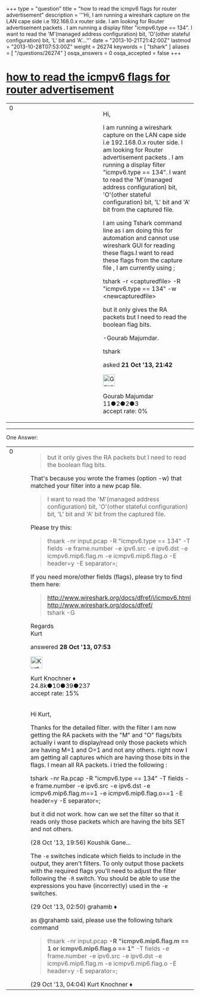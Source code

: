 +++
type = "question"
title = "how to read the icmpv6 flags for router advertisement"
description = '''Hi, I am running a wireshark capture on the LAN cape side i.e 192.168.0.x router side. I am looking for Router advertisement packets . I am running a display filter &quot;icmpv6.type == 134&quot;. I want to read the &#x27;M&#x27;(managed address configuration) bit, &#x27;O&#x27;(other stateful configuration) bit, &#x27;L&#x27; bit and &#x27;A&#x27;...'''
date = "2013-10-21T21:42:00Z"
lastmod = "2013-10-28T07:53:00Z"
weight = 26274
keywords = [ "tshark" ]
aliases = [ "/questions/26274" ]
osqa_answers = 0
osqa_accepted = false
+++

<div class="headNormal">

# [how to read the icmpv6 flags for router advertisement](/questions/26274/how-to-read-the-icmpv6-flags-for-router-advertisement)

</div>

<div id="main-body">

<div id="askform">

<table id="question-table" style="width:100%;"><colgroup><col style="width: 50%" /><col style="width: 50%" /></colgroup><tbody><tr class="odd"><td style="width: 30px; vertical-align: top"><div class="vote-buttons"><div id="post-26274-score" class="post-score" title="current number of votes">0</div><div id="favorite-count" class="favorite-count"></div></div></td><td><div id="item-right"><div class="question-body"><p>Hi,</p><p>I am running a wireshark capture on the LAN cape side i.e 192.168.0.x router side. I am looking for Router advertisement packets . I am running a display filter "icmpv6.type == 134". I want to read the 'M'(managed address configuration) bit, 'O'(other stateful configuration) bit, 'L' bit and 'A' bit from the captured file.</p><p>I am using Tshark command line as i am doing this for automation and cannot use wireshark GUI for reading these flags.I want to read these flags from the capture file , I am currently using ;</p><p>tshark -r &lt;capturedfile&gt; -R "icmpv6.type == 134" -w &lt;newcapturedfile&gt;</p><p>but it only gives the RA packets but I need to read the boolean flag bits.</p><p>-Gourab Majumdar.</p></div><div id="question-tags" class="tags-container tags">tshark</div><div id="question-controls" class="post-controls"></div><div class="post-update-info-container"><div class="post-update-info post-update-info-user"><p>asked <strong>21 Oct '13, 21:42</strong></p><img src="https://secure.gravatar.com/avatar/35103890f2be63f3116eee2c058265a1?s=32&amp;d=identicon&amp;r=g" class="gravatar" width="32" height="32" alt="Gourab%20Majumdar&#39;s gravatar image" /><p>Gourab Majumdar<br />
<span class="score" title="11 reputation points">11</span><span title="2 badges"><span class="badge1">●</span><span class="badgecount">2</span></span><span title="2 badges"><span class="silver">●</span><span class="badgecount">2</span></span><span title="3 badges"><span class="bronze">●</span><span class="badgecount">3</span></span><br />
<span class="accept_rate" title="Rate of the user&#39;s accepted answers">accept rate:</span> <span title="Gourab Majumdar has no accepted answers">0%</span></p></div></div><div id="comments-container-26274" class="comments-container"></div><div id="comment-tools-26274" class="comment-tools"></div><div class="clear"></div><div id="comment-26274-form-container" class="comment-form-container"></div><div class="clear"></div></div></td></tr></tbody></table>

------------------------------------------------------------------------

<div class="tabBar">

<span id="sort-top"></span>

<div class="headQuestions">

One Answer:

</div>

</div>

<span id="26465"></span>

<div id="answer-container-26465" class="answer">

<table style="width:100%;"><colgroup><col style="width: 50%" /><col style="width: 50%" /></colgroup><tbody><tr class="odd"><td style="width: 30px; vertical-align: top"><div class="vote-buttons"><div id="post-26465-score" class="post-score" title="current number of votes">0</div></div></td><td><div class="item-right"><div class="answer-body"><blockquote><p>but it only gives the RA packets but I need to read the boolean flag bits.</p></blockquote><p>That's because you wrote the frames (option -w) that matched your filter into a new pcap file.</p><blockquote><p>I want to read the 'M'(managed address configuration) bit, 'O'(other stateful configuration) bit, 'L' bit and 'A' bit from the captured file.</p></blockquote><p>Please try this:</p><blockquote><p>thsark -nr input.pcap -R "icmpv6.type == 134" -T fields -e frame.number -e ipv6.src -e ipv6.dst -e icmpv6.mip6.flag.m -e icmpv6.mip6.flag.o -E header=y -E separator=;</p></blockquote><p>If you need more/other fields (flags), please try to find them here:</p><blockquote><p><a href="http://www.wireshark.org/docs/dfref/i/icmpv6.html">http://www.wireshark.org/docs/dfref/i/icmpv6.html</a><br />
<a href="http://www.wireshark.org/docs/dfref/">http://www.wireshark.org/docs/dfref/</a><br />
tshark -G<br />
</p></blockquote><p>Regards<br />
Kurt</p></div><div class="answer-controls post-controls"></div><div class="post-update-info-container"><div class="post-update-info post-update-info-user"><p>answered <strong>28 Oct '13, 07:53</strong></p><img src="https://secure.gravatar.com/avatar/23b7bf5b13bc2c98b2e8aa9869ca5d75?s=32&amp;d=identicon&amp;r=g" class="gravatar" width="32" height="32" alt="Kurt%20Knochner&#39;s gravatar image" /><p>Kurt Knochner ♦<br />
<span class="score" title="24767 reputation points"><span>24.8k</span></span><span title="10 badges"><span class="badge1">●</span><span class="badgecount">10</span></span><span title="39 badges"><span class="silver">●</span><span class="badgecount">39</span></span><span title="237 badges"><span class="bronze">●</span><span class="badgecount">237</span></span><br />
<span class="accept_rate" title="Rate of the user&#39;s accepted answers">accept rate:</span> <span title="Kurt Knochner has 344 accepted answers">15%</span> </br></br></p></div></div><div id="comments-container-26465" class="comments-container"><span id="26497"></span><div id="comment-26497" class="comment"><div id="post-26497-score" class="comment-score"></div><div class="comment-text"><p>Hi Kurt,</p><p>Thanks for the detailed filter. with the filter I am now getting the RA packets with the "M" and "O" flags/bits actually i want to display/read only those packets which are having M=1 and O=1 and not any others. right now I am getting all captures which are having those bits in the flags. I mean all RA packets. i tried the following :</p><p>tshark -nr Ra.pcap -R "icmpv6.type == 134" -T fields -e frame.number -e ipv6.src -e ipv6.dst -e icmpv6.mip6.flag.m==1 -e icmpv6.mip6.flag.o==1 -E header=y -E separator=;</p><p>but it did not work. how can we set the filter so that it reads only those packets which are having the bits SET and not others.</p></div><div id="comment-26497-info" class="comment-info"><span class="comment-age">(28 Oct '13, 19:56)</span> Koushik Gane...</div></div><span id="26500"></span><div id="comment-26500" class="comment"><div id="post-26500-score" class="comment-score"></div><div class="comment-text"><p>The <code>-e</code> switches indicate which fields to include in the output, they aren't filters. To only output those packets with the required flags you'll need to adjust the filter following the <code>-R</code> switch. You should be able to use the expressions you have (incorrectly) used in the <code>-e</code> switches.</p></div><div id="comment-26500-info" class="comment-info"><span class="comment-age">(29 Oct '13, 02:50)</span> grahamb ♦</div></div><span id="26503"></span><div id="comment-26503" class="comment"><div id="post-26503-score" class="comment-score"></div><div class="comment-text"><p>as @grahamb said, please use the following tshark command</p><blockquote><p>thsark -nr input.pcap <strong>-R "icmpv6.mip6.flag.m == 1 or icmpv6.mip6.flag.o == 1"</strong> -T fields -e frame.number -e ipv6.src -e ipv6.dst -e icmpv6.mip6.flag.m -e icmpv6.mip6.flag.o -E header=y -E separator=;</p></blockquote></div><div id="comment-26503-info" class="comment-info"><span class="comment-age">(29 Oct '13, 04:04)</span> Kurt Knochner ♦</div></div></div><div id="comment-tools-26465" class="comment-tools"></div><div class="clear"></div><div id="comment-26465-form-container" class="comment-form-container"></div><div class="clear"></div></div></td></tr></tbody></table>

</div>

<div class="paginator-container-left">

</div>

</div>

</div>

